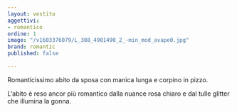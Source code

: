 ```yaml
---
layout: vestito
aggettivi:
- romantico
ordine: 1
image: "/v1603376079/L_388_4901490_2_-min_mod_avape0.jpg"
brand: romantic
published: false

---
```

Romanticissimo abito da sposa con manica lunga e corpino in pizzo.

L'abito è reso ancor più romantico dalla nuance rosa chiaro e dal tulle glitter che illumina la gonna.